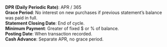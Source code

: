 **DPR (Daily Periodic Rate)**: APR / 365  
**Grace Period**: No interest on new purchases if previous statement’s balance was paid in full.  
**Statement Closing Date**: End of cycle.  
**Minimum Payment**: Greater of fixed $ or % of balance.  
**Posting Date**: When transaction recorded.  
**Cash Advance**: Separate APR, no grace period.  